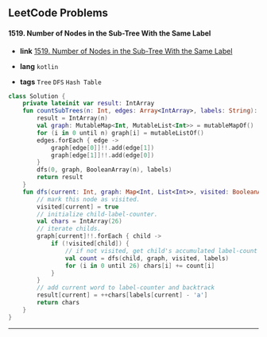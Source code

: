 ## LeetCode Problems



#### 1519. Number of Nodes in the Sub-Tree With the Same Label

- **link**  [1519. Number of Nodes in the Sub-Tree With the Same Label](https://leetcode.com/problems/number-of-nodes-in-the-sub-tree-with-the-same-label/description/)

- **lang**  `kotlin` 
- **tags**  `Tree` `DFS` `Hash Table`

```kotlin
class Solution {
    private lateinit var result: IntArray
    fun countSubTrees(n: Int, edges: Array<IntArray>, labels: String): IntArray {
        result = IntArray(n)
        val graph: MutableMap<Int, MutableList<Int>> = mutableMapOf()
        for (i in 0 until n) graph[i] = mutableListOf()
        edges.forEach { edge -> 
            graph[edge[0]]!!.add(edge[1])
            graph[edge[1]]!!.add(edge[0])
        }
        dfs(0, graph, BooleanArray(n), labels)
        return result
    }
    fun dfs(current: Int, graph: Map<Int, List<Int>>, visited: BooleanArray, labels: String): IntArray {
        // mark this node as visited.
        visited[current] = true
        // initialize child-label-counter.
        val chars = IntArray(26)
        // iterate childs.
        graph[current]!!.forEach { child ->
            if (!visited[child]) {
                // if not visited, get child's accumulated label-count
                val count = dfs(child, graph, visited, labels)
                for (i in 0 until 26) chars[i] += count[i]
            }
        }
        // add current word to label-counter and backtrack
        result[current] = ++chars[labels[current] - 'a']
        return chars
    }
}
```

---

